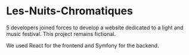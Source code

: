 # Les-Nuits-Chromatiques


5 developers joined forces to develop a website dedicated to a light and music festival. 
This project remains fictional. 

We used React for the frontend and Symfony for the backend. 
